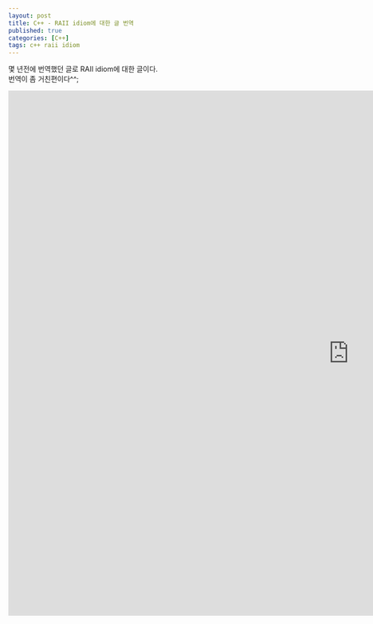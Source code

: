 ```yaml
---
layout: post
title: C++ - RAII idiom에 대한 글 번역
published: true
categories: [C++]
tags: c++ raii idiom
---
```

몇 년전에 번역했던 글로 RAII idiom에 대한 글이다.  
번역이 좀 거친편이다^^;  
  
<iframe src="https://docs.google.com/presentation/d/e/2PACX-1vT0CqkCRokJ3zaVUtvzNLy0Gh1MaPmohZ4325ShoUAH7wOTo2bcsVOWZVoS8u8QoO_iMtSy_bfQ80IL/embed?start=false&loop=false&delayms=3000" frameborder="0" width="1365" height="1053" allowfullscreen="true" mozallowfullscreen="true" webkitallowfullscreen="true"></iframe>  
  